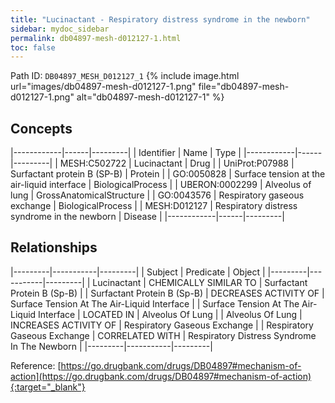 ```yaml
---
title: "Lucinactant - Respiratory distress syndrome in the newborn"
sidebar: mydoc_sidebar
permalink: db04897-mesh-d012127-1.html
toc: false 
---
```



Path ID: `DB04897_MESH_D012127_1`
{% include image.html url="images/db04897-mesh-d012127-1.png" file="db04897-mesh-d012127-1.png" alt="db04897-mesh-d012127-1" %}

## Concepts

|------------|------|---------|
| Identifier | Name | Type    |
|------------|------|---------|
| MESH:C502722 | Lucinactant | Drug |
| UniProt:P07988 | Surfactant protein B (SP-B) | Protein |
| GO:0050828 | Surface tension at the air-liquid interface | BiologicalProcess |
| UBERON:0002299 | Alveolus of lung | GrossAnatomicalStructure |
| GO:0043576 | Respiratory gaseous exchange | BiologicalProcess |
| MESH:D012127 | Respiratory distress syndrome in the newborn | Disease |
|------------|------|---------|

## Relationships

|---------|-----------|---------|
| Subject | Predicate | Object  |
|---------|-----------|---------|
| Lucinactant | CHEMICALLY SIMILAR TO | Surfactant Protein B (Sp-B) |
| Surfactant Protein B (Sp-B) | DECREASES ACTIVITY OF | Surface Tension At The Air-Liquid Interface |
| Surface Tension At The Air-Liquid Interface | LOCATED IN | Alveolus Of Lung |
| Alveolus Of Lung | INCREASES ACTIVITY OF | Respiratory Gaseous Exchange |
| Respiratory Gaseous Exchange | CORRELATED WITH | Respiratory Distress Syndrome In The Newborn |
|---------|-----------|---------|

Reference: [https://go.drugbank.com/drugs/DB04897#mechanism-of-action](https://go.drugbank.com/drugs/DB04897#mechanism-of-action){:target="_blank"}